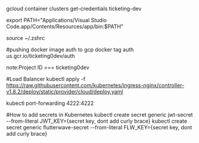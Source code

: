 gcloud container clusters get-credentials ticketing-dev

export PATH="Applications/Visual Studio Code.app/Contents/Resources/app/bin:$PATH"

source ~/.zshrc

#pushing docker image auth to gcp
docker tag auth us.gcr.io/ticketing0dev/auth

note:Project ID === ticketing0dev

#Load Balancer
kubectl apply -f https://raw.githubusercontent.com/kubernetes/ingress-nginx/controller-v1.8.2/deploy/static/provider/cloud/deploy.yaml


kubectl port-forwarding 4222:4222  


#How to add secrets in Kubernetes
kubectl create secret generic jwt-secret --from-literal JWT_KEY={secret key, dont add curly brace}
kubectl create secret generic flutterwave-secret --from-literal FLW_KEY={secret key, dont add curly brace}